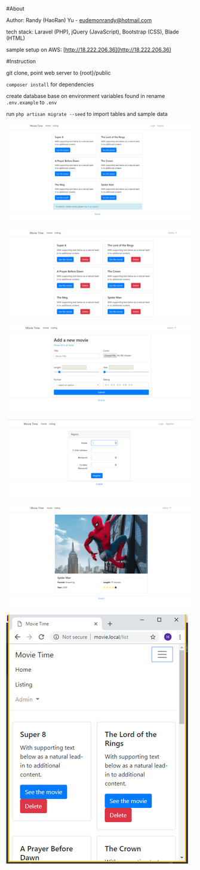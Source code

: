 #About

Author: Randy (HaoRan) Yu - eudemonrandy@hotmail.com

tech stack: Laravel (PHP), jQuery (JavaScript), Bootstrap (CSS), Blade (HTML)

sample setup on AWS: [http://18.222.206.36](http://18.222.206.36)

#Instruction

git clone, point web server to {root}/public

`composer install` for dependencies

create database base on environment variables found in rename `.env.example` to `.env`

run `php artisan migrate --seed` to import tables and sample data

![screenshot](https://raw.githubusercontent.com/Eudemon/movie_portal/master/screenshot/11.PNG)

![screenshot](https://raw.githubusercontent.com/Eudemon/movie_portal/master/screenshot/22.PNG)

![screenshot](https://raw.githubusercontent.com/Eudemon/movie_portal/master/screenshot/33.PNG)

![screenshot](https://raw.githubusercontent.com/Eudemon/movie_portal/master/screenshot/44.PNG)

![screenshot](https://raw.githubusercontent.com/Eudemon/movie_portal/master/screenshot/55.PNG)

![screenshot](https://raw.githubusercontent.com/Eudemon/movie_portal/master/screenshot/66.PNG)